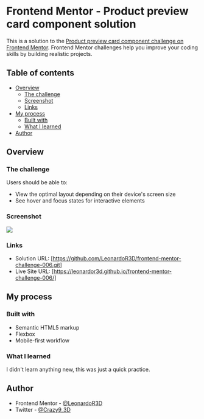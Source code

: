 # Frontend Mentor - Product preview card component solution

This is a solution to the [Product preview card component challenge on Frontend Mentor](https://www.frontendmentor.io/challenges/product-preview-card-component-GO7UmttRfa). Frontend Mentor challenges help you improve your coding skills by building realistic projects.

## Table of contents

- [Overview](#overview)
  - [The challenge](#the-challenge)
  - [Screenshot](#screenshot)
  - [Links](#links)
- [My process](#my-process)
  - [Built with](#built-with)
  - [What I learned](#what-i-learned)
- [Author](#author)

## Overview

### The challenge

Users should be able to:

- View the optimal layout depending on their device's screen size
- See hover and focus states for interactive elements

### Screenshot

![](./screenshot.jpg)

### Links

- Solution URL: [https://github.com/LeonardoR3D/frontend-mentor-challenge-006.git]
- Live Site URL: [https://leonardor3d.github.io/frontend-mentor-challenge-006/]

## My process

### Built with

- Semantic HTML5 markup
- Flexbox
- Mobile-first workflow

### What I learned

I didn't learn anything new, this was just a quick practice.

## Author

- Frontend Mentor - [@LeonardoR3D](https://www.frontendmentor.io/profile/LeonardoR3D)
- Twitter - [@Crazy9_3D](https://twitter.com/Crazy9_3D)
